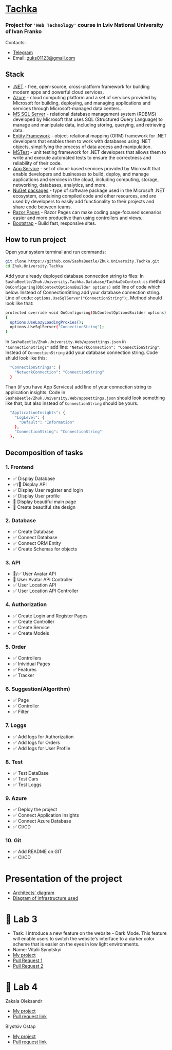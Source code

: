 # [Tachka](https://carsharing.azurewebsites.net)
### Project for `'Web Technology'` course in Lviv National University of Ivan Franko
Contacts:
* [Telegram](https://t.me/zhuk_sasha) 
* Email: zuks01123@gmail.com
## Stack
* [.NET](https://dotnet.microsoft.com/) - free, open-source, cross-platform framework for building modern apps and powerful cloud services.
* [Azure](https://azure.microsoft.com/) - cloud computing platform and a set of services provided by Microsoft for building, deploying, and managing applications and services through Microsoft-managed data centers.
* [MS SQL Server](https://www.microsoft.com/sql-server/sql-server-2019) - relational database management system (RDBMS) developed by Microsoft that uses SQL (Structured Query Language) to manage and manipulate data, including storing, querying, and retrieving data.
* [Entity Framework](https://learn.microsoft.com/uk-ua/ef/) - object-relational mapping (ORM) framework for .NET developers that enables them to work with databases using .NET objects, simplifying the process of data access and manipulation.
* [MSTest](https://learn.microsoft.com/uk-ua/dotnet/core/testing/unit-testing-with-mstest) - unit testing framework for .NET developers that allows them to write and execute automated tests to ensure the correctness and reliability of their code.
* [App Service](https://azure.microsoft.com/en-us/products/app-service/) - set of cloud-based services provided by Microsoft that enable developers and businesses to build, deploy, and manage applications and services in the cloud, including computing, storage, networking, databases, analytics, and more.
* [NuGet packages](https://learn.microsoft.com/uk-ua/nuget/) - type of software package used in the Microsoft .NET ecosystem, containing compiled code and other resources, and are used by developers to easily add functionality to their projects and share code between teams.
* [Razor Pages](https://learn.microsoft.com/en-us/aspnet/core/razor-pages/?view=aspnetcore-7.0&tabs=visual-studio) - Razor Pages can make coding page-focused scenarios easier and more productive than using controllers and views.
* [Bootstrap](https://getbootstrap.com/) - Build fast, responsive sites.
## How to run project
Open your system terminal and run commands:
```sh
git clone https://github.com/SashaBeetle/Zhuk.University.Tachka.git
cd Zhuk.University.Tachka
```
Add your already deployed database connection string to files:
In `SashaBeetle/Zhuk.University.Tachka.Database/TachkaDbContext.cs` method `OnConfiguring(DbContextOptionsBuilder options)` add line of code which below. Instead of ConnectionString add your database connection string. Line of code: `options.UseSqlServer("ConnectionString")`;. Method should look like that:
```sh
protected override void OnConfiguring(DbContextOptionsBuilder options)
{
  options.UseLazyLoadingProxies();
  options.UseSqlServer("ConnectionString");
}
```
In `SashaBeetle/Zhuk.University.Web/appsettings.json` in `"ConnectionStrings"` add line: `"NetworkConnection": "ConnectionString"`. Instead of `ConnectionString` add your database connection string. Code shluld look like this:
```sh
  "ConnectionStrings": {
    "NetworkConnection": "ConnectionString"
  }
```
Than (if you have App Services) add line of your connection string to application insights. Code in `SashaBeetle/Zhuk.University.Web/appsettings.json` should look something like that, but also instead of `ConnectionString` should be yours.
```sh
  "ApplicationInsights": {
    "LogLevel": {
      "Default": "Information"
    },
    "ConnectionString": "ConnectionString"
  },
```
## Decomposition of tasks
### 1. Frontend
* ✅ Display Database
* ✅/🔳 Display API
* ✅ Display User register and login
* ✅ Display User profile
* 🔳 Display beautiful main page
* 🔳 Create beautiful site design

### 2. Database
* ✅ Create Database
* ✅ Connect Database
* ✅ Connect ORM Entity
* ✅ Create Schemas for objects

### 3. API
* 🔳/✅ User Avatar API
* 🔳 User Avatar API Controller
* ✅ User Location API
* ✅ User Location API Controller


### 4. Authorization
* ✅ Create Login and Register Pages
* ✅ Create Controller
* ✅ Create Service
* ✅ Create Models

### 5. Order
* ✅ Controllers
* ✅ Inividual Pages
* ✅ Features
* ✅ Tracker

### 6. Suggestion(Algorithm)
* ✅ Page
* ✅ Controller
* ✅ Filter

### 7. Loggs
* ✅ Add logs for Authorization
* ✅ Add logs for Orders
* ✅ Add logs for User Profile

### 8. Test
* ✅ Test DataBase
* ✅ Test Cars
* ✅ Test Loggs

### 9. Azure
* ✅ Deploy the project
* ✅ Connect Application Insights
* ✅ Connect Azure Database
* ✅ CI/CD

### 10. Git
* ✅ Add README on GIT
* ✅ CI/CD

# Presentation of the project
- [Architects' diagram](https://lucid.app/lucidchart/4ebd444d-e833-412f-94ab-8dc3d804af62/edit?viewport_loc=-32%2C-9%2C2115%2C1139%2CwWx6J-GdM1Zc&invitationId=inv_7b2b7cd5-47c8-4788-9510-f27e2be5d53a)
- [Diagram of infrastructure used](https://lucid.app/lucidchart/4ebd444d-e833-412f-94ab-8dc3d804af62/edit?viewport_loc=159%2C225%2C1906%2C1027%2CQzx6eZss7Cns&invitationId=inv_7b2b7cd5-47c8-4788-9510-f27e2be5d53a)

# 📒 Lab 3 
- Task: I introduce a new feature on the website - Dark Mode. This feature will enable users to switch the website's interface to a darker color scheme that is easier on the eyes in low light environments.
- Name: Vitalii Synytskyi
- [My project](https://github.com/VitaliySynytskyi/CodeFlow)
- [Pull Request 1](https://github.com/SashaBeetle/Zhuk.University.Tachka/commit/851a4a7e8d9b94422127ae645520be15eeae0765)
- [Pull Request 2](https://github.com/SashaBeetle/Zhuk.University.Tachka/commit/46954eb068c609e2f13a6cc9d344a6c3034379a8)

# 📒 Lab 4
Zakala Oleksandr
- [My project](https://github.com/Rovikido/SafeRoute)
- [Pull request link](https://github.com/Rovikido/Zhuk.University.Tachka/pull/1#pullrequestreview-1441765335)

Blystsiv Ostap
- [My project](https://github.com/blystsiv/connectify)
- [Pull request link](https://github.com/blystsiv/Zhuk.University.Tachka/pull/1)
